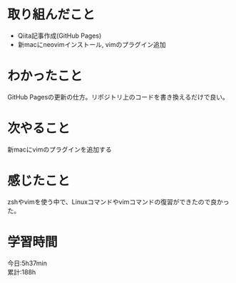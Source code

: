 # 取り組んだこと       
- Qiita記事作成(GitHub Pages)
- 新macにneovimインストール, vimのプラグイン追加
# わかったこと
GitHub Pagesの更新の仕方。リポジトリ上のコードを書き換えるだけで良い。
# 次やること
新macにvimのプラグインを追加する
# 感じたこと
zshやvimを使う中で、Linuxコマンドやvimコマンドの復習ができたので良かった。
# 学習時間  
今日:5h37min  
累計:188h
